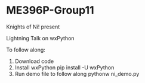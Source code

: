 # ME396P-Group11
Knights of Ni! present

Lightning Talk on wxPython

To follow along:
  1.  Download code
  2.  Install wxPython
        pip install -U wxPython
  3.  Run demo file to follow along
        pythonw ni_demo.py
